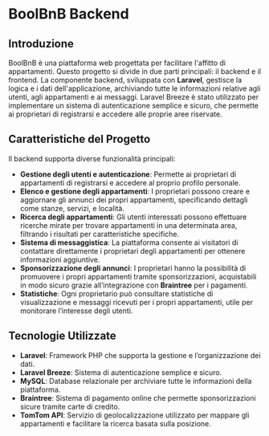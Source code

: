 # BoolBnB Backend

## Introduzione
BoolBnB è una piattaforma web progettata per facilitare l'affitto di appartamenti. Questo progetto si divide in due parti principali: il backend e il frontend. La componente backend, sviluppata con **Laravel**, gestisce la logica e i dati dell'applicazione, archiviando tutte le informazioni relative agli utenti, agli appartamenti e ai messaggi. Laravel Breeze è stato utilizzato per implementare un sistema di autenticazione semplice e sicuro, che permette ai proprietari di registrarsi e accedere alle proprie aree riservate.

## Caratteristiche del Progetto
Il backend supporta diverse funzionalità principali:
- **Gestione degli utenti e autenticazione**: Permette ai proprietari di appartamenti di registrarsi e accedere al proprio profilo personale.
- **Elenco e gestione degli appartamenti**: I proprietari possono creare e aggiornare gli annunci dei propri appartamenti, specificando dettagli come stanze, servizi, e località.
- **Ricerca degli appartamenti**: Gli utenti interessati possono effettuare ricerche mirate per trovare appartamenti in una determinata area, filtrando i risultati per caratteristiche specifiche.
- **Sistema di messaggistica**: La piattaforma consente ai visitatori di contattare direttamente i proprietari degli appartamenti per ottenere informazioni aggiuntive.
- **Sponsorizzazione degli annunci**: I proprietari hanno la possibilità di promuovere i propri appartamenti tramite sponsorizzazioni, acquistabili in modo sicuro grazie all’integrazione con **Braintree** per i pagamenti.
- **Statistiche**: Ogni proprietario può consultare statistiche di visualizzazione e messaggi ricevuti per i propri appartamenti, utile per monitorare l’interesse degli utenti.

## Tecnologie Utilizzate
- **Laravel**: Framework PHP che supporta la gestione e l’organizzazione dei dati.
- **Laravel Breeze**: Sistema di autenticazione semplice e sicuro.
- **MySQL**: Database relazionale per archiviare tutte le informazioni della piattaforma.
- **Braintree**: Sistema di pagamento online che permette sponsorizzazioni sicure tramite carte di credito.
- **TomTom API**: Servizio di geolocalizzazione utilizzato per mappare gli appartamenti e facilitare la ricerca basata sulla posizione.
